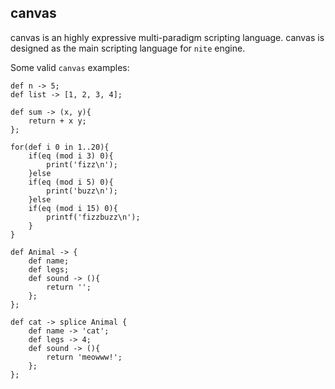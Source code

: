 canvas
------

canvas is an highly expressive multi-paradigm scripting language. canvas is designed as the main scripting language for `nite` engine.



Some valid `canvas` examples:

```
def n -> 5;
def list -> [1, 2, 3, 4];

def sum -> (x, y){
    return + x y;
};

for(def i 0 in 1..20){
    if(eq (mod i 3) 0){
        print('fizz\n');
    }else
    if(eq (mod i 5) 0){
        print('buzz\n');
    }else
    if(eq (mod i 15) 0){
        printf('fizzbuzz\n');
    }
}

def Animal -> {
    def name;
    def legs;
    def sound -> (){
        return '';
    };
};

def cat -> splice Animal {
    def name -> 'cat';
    def legs -> 4;
    def sound -> (){
        return 'meowww!';
    };
};

```

